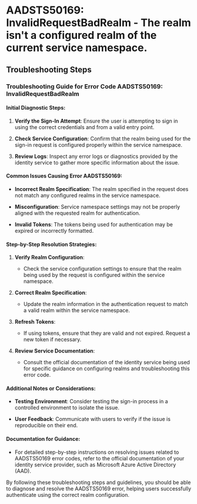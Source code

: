 
# AADSTS50169: InvalidRequestBadRealm - The realm isn't a configured realm of the current service namespace.


## Troubleshooting Steps
### Troubleshooting Guide for Error Code AADSTS50169: InvalidRequestBadRealm

#### Initial Diagnostic Steps:
1. **Verify the Sign-In Attempt**: Ensure the user is attempting to sign in using the correct credentials and from a valid entry point.
   
2. **Check Service Configuration**: Confirm that the realm being used for the sign-in request is configured properly within the service namespace.
   
3. **Review Logs**: Inspect any error logs or diagnostics provided by the identity service to gather more specific information about the issue.

#### Common Issues Causing Error AADSTS50169:
- **Incorrect Realm Specification**: The realm specified in the request does not match any configured realms in the service namespace.
  
- **Misconfiguration**: Service namespace settings may not be properly aligned with the requested realm for authentication.
  
- **Invalid Tokens**: The tokens being used for authentication may be expired or incorrectly formatted.

#### Step-by-Step Resolution Strategies:
1. **Verify Realm Configuration**:
   - Check the service configuration settings to ensure that the realm being used by the request is configured within the service namespace.
  
2. **Correct Realm Specification**:
   - Update the realm information in the authentication request to match a valid realm within the service namespace.
    
3. **Refresh Tokens**:
   - If using tokens, ensure that they are valid and not expired. Request a new token if necessary.

4. **Review Service Documentation**:
   - Consult the official documentation of the identity service being used for specific guidance on configuring realms and troubleshooting this error code.

#### Additional Notes or Considerations:
- **Testing Environment**: Consider testing the sign-in process in a controlled environment to isolate the issue.
  
- **User Feedback**: Communicate with users to verify if the issue is reproducible on their end.

#### Documentation for Guidance:
- For detailed step-by-step instructions on resolving issues related to AADSTS50169 error codes, refer to the official documentation of your identity service provider, such as Microsoft Azure Active Directory (AAD).

By following these troubleshooting steps and guidelines, you should be able to diagnose and resolve the AADSTS50169 error, helping users successfully authenticate using the correct realm configuration.